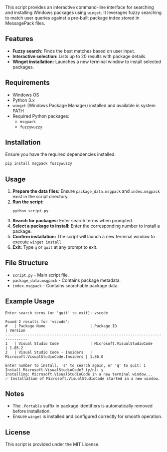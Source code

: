 

This script provides an interactive command-line interface for searching and installing Windows packages using `winget`. It leverages fuzzy searching to match user queries against a pre-built package index stored in MessagePack files.

## Features
- **Fuzzy search:** Finds the best matches based on user input.
- **Interactive selection:** Lists up to 20 results with package details.
- **Winget installation:** Launches a new terminal window to install selected packages.

## Requirements
- Windows OS
- Python 3.x
- `winget` (Windows Package Manager) installed and available in system PATH
- Required Python packages:
  - `msgpack`
  - `fuzzywuzzy`

## Installation
Ensure you have the required dependencies installed:
```sh
pip install msgpack fuzzywuzzy
```

## Usage
1. **Prepare the data files:** Ensure `package_data.msgpack` and `index.msgpack` exist in the script directory.
2. **Run the script:**
   ```sh
   python script.py
   ```
3. **Search for packages:** Enter search terms when prompted.
4. **Select a package to install:** Enter the corresponding number to install a package.
5. **Confirm installation:** The script will launch a new terminal window to execute `winget install`.
6. **Exit:** Type `q` or `quit` at any prompt to exit.

## File Structure
- `script.py` - Main script file.
- `package_data.msgpack` - Contains package metadata.
- `index.msgpack` - Contains searchable package data.

## Example Usage
```
Enter search terms (or 'quit' to exit): vscode

Found 2 results for 'vscode':
#   | Package Name                    | Package ID                     | Version         
--------------------------------------------------------------------------------
1   | Visual Studio Code              | Microsoft.VisualStudioCode      | 1.85.2          
2   | Visual Studio Code - Insiders   | Microsoft.VisualStudioCode.Insiders | 1.86.0

Enter number to install, 's' to search again, or 'q' to quit: 1
Install Microsoft.VisualStudioCode? (y/n): y
Installing: Microsoft.VisualStudioCode in a new terminal window...
✅ Installation of Microsoft.VisualStudioCode started in a new window.
```

## Notes
- The `.Portable` suffix in package identifiers is automatically removed before installation.
- Ensure `winget` is installed and configured correctly for smooth operation.

## License
This script is provided under the MIT License.

